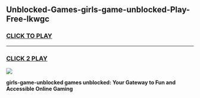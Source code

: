
## Unblocked-Games-girls-game-unblocked-Play-Free-lkwgc
<h3>
<a href="https://premium76.site?title=girls-game-unblocked&ref=19M">CLICK TO PLAY</a></h3>
<hr>

<h3>
<a href="https://premium76.site?title=girls-game-unblocked&ref=19M">CLICK 2 PLAY</a>
  
</h3>

<a href="https://premium76.site?title=girls-game-unblocked&ref=19M"><img src="https://clearcache.store/games.png"></a>


**girls-game-unblocked games unblocked: Your Gateway to Fun and Accessible Online Gaming**
